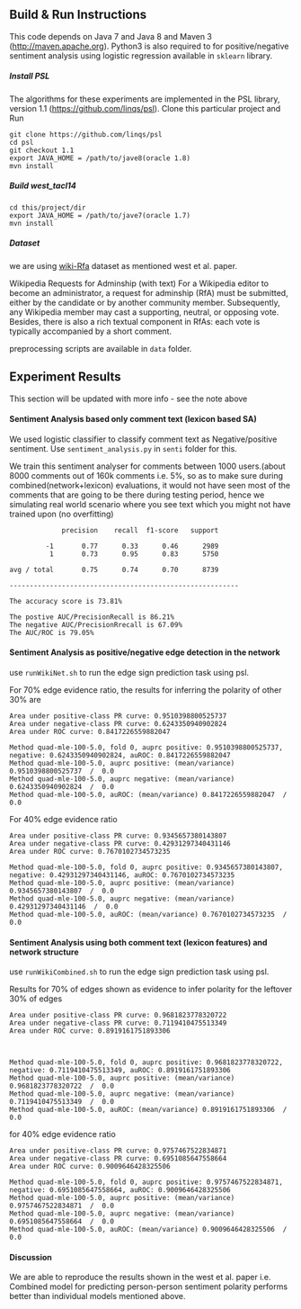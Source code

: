 Build & Run Instructions
-------------
This code depends on Java 7 and Java 8 and Maven 3 (http://maven.apache.org). 
Python3 is also required to for positive/negative sentiment analysis using logistic regression available in `sklearn` library.

##### Install PSL
The algorithms for these experiments are implemented in the PSL library, version 1.1 (https://github.com/linqs/psl). Clone this particular project and Run 

```
git clone https://github.com/linqs/psl
cd psl
git checkout 1.1
export JAVA_HOME = /path/to/jave8(oracle 1.8)
mvn install
```

##### Build west_tacl14
```
cd this/project/dir
export JAVA_HOME = /path/to/jave7(oracle 1.7)
mvn install
```

##### Dataset
we are using [wiki-Rfa](https://snap.stanford.edu/data/wiki-RfA.html) dataset as mentioned west et al. paper.

Wikipedia Requests for Adminship (with text)
For a Wikipedia editor to become an administrator, a request for adminship (RfA) must be submitted, either by the candidate or by another community member. Subsequently, any Wikipedia member may cast a supporting, neutral, or opposing vote. Besides, there is also a rich textual component in RfAs: each vote is typically accompanied by a short comment.


preprocessing scripts are available in `data` folder.

## Experiment Results 
This section will be updated with more info - see the note above

#### Sentiment Analysis based only comment text (lexicon based SA)
We used logistic classifier to classify comment text as Negative/positive  sentiment. Use `sentiment_analysis.py` in `senti` folder for this.

We train this sentiment analyser for comments between 1000 users.(about 8000 comments out of 160k comments i.e. 5%, so as to make sure during combined(network+lexicon) evaluations, it would not have seen most of the comments that are going to be there during testing period, hence we simulating real world scenario where you see text which you might not have trained upon (no overfitting)
```
             precision    recall  f1-score   support

         -1       0.77      0.33      0.46      2989
          1       0.73      0.95      0.83      5750

avg / total       0.75      0.74      0.70      8739

---------------------------------------------------------

The accuracy score is 73.81%

The postive AUC/PrecisionRecall is 86.21%
The negative AUC/PrecisionRrecall is 67.09%
The AUC/ROC is 79.05%
```

#### Sentiment Analysis as positive/negative edge detection in the network
use `runWikiNet.sh` to run the edge sign prediction task using psl.


For 70% edge evidence ratio, the results for inferring the polarity of other 30% are

```
Area under positive-class PR curve: 0.9510398800525737
Area under negative-class PR curve: 0.6243350940902824
Area under ROC curve: 0.8417226559882047

Method quad-mle-100-5.0, fold 0, auprc positive: 0.9510398800525737, negative: 0.6243350940902824, auROC: 0.8417226559882047
Method quad-mle-100-5.0, auprc positive: (mean/variance) 0.9510398800525737  /  0.0
Method quad-mle-100-5.0, auprc negative: (mean/variance) 0.6243350940902824  /  0.0
Method quad-mle-100-5.0, auROC: (mean/variance) 0.8417226559882047  /  0.0

```

For 40% edge evidence ratio
```
Area under positive-class PR curve: 0.9345657380143807
Area under negative-class PR curve: 0.42931297340431146
Area under ROC curve: 0.7670102734573235

Method quad-mle-100-5.0, fold 0, auprc positive: 0.9345657380143807, negative: 0.42931297340431146, auROC: 0.7670102734573235
Method quad-mle-100-5.0, auprc positive: (mean/variance) 0.9345657380143807  /  0.0
Method quad-mle-100-5.0, auprc negative: (mean/variance) 0.42931297340431146  /  0.0
Method quad-mle-100-5.0, auROC: (mean/variance) 0.7670102734573235  /  0.0

```

#### Sentiment Analysis using both comment text (lexicon features) and network structure
use `runWikiCombined.sh` to run the edge sign prediction task using psl.

Results for 70% of edges shown as evidence to infer polarity for the leftover 30% of edges

```
Area under positive-class PR curve: 0.9681823778320722
Area under negative-class PR curve: 0.7119410475513349
Area under ROC curve: 0.8919161751893306



Method quad-mle-100-5.0, fold 0, auprc positive: 0.9681823778320722, negative: 0.7119410475513349, auROC: 0.8919161751893306
Method quad-mle-100-5.0, auprc positive: (mean/variance) 0.9681823778320722  /  0.0
Method quad-mle-100-5.0, auprc negative: (mean/variance) 0.7119410475513349  /  0.0
Method quad-mle-100-5.0, auROC: (mean/variance) 0.8919161751893306  /  0.0

```

for 40% edge evidence ratio
```
Area under positive-class PR curve: 0.9757467522834871
Area under negative-class PR curve: 0.6951085647558664
Area under ROC curve: 0.9009646428325506

Method quad-mle-100-5.0, fold 0, auprc positive: 0.9757467522834871, negative: 0.6951085647558664, auROC: 0.9009646428325506
Method quad-mle-100-5.0, auprc positive: (mean/variance) 0.9757467522834871  /  0.0
Method quad-mle-100-5.0, auprc negative: (mean/variance) 0.6951085647558664  /  0.0
Method quad-mle-100-5.0, auROC: (mean/variance) 0.9009646428325506  /  0.0
```
#### Discussion
We are able to reproduce the results shown in the west et al. paper i.e. Combined model for predicting person-person sentiment polarity performs better than individual models mentioned above.
